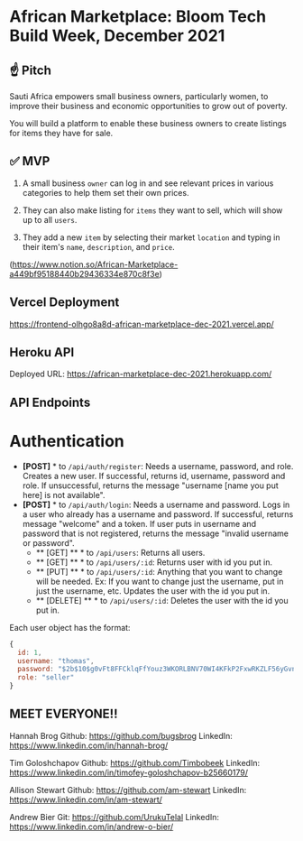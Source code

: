 # African Marketplace: Bloom Tech Build Week, December 2021

## ☝️ **Pitch**

Sauti Africa empowers small business owners, particularly women, to improve their business and economic opportunities to grow out of poverty.

You will build a platform to enable these business owners to create listings for items they have for sale.

## ✅  **MVP**

1. A small business `owner` can log in and see relevant prices in various categories to help them set their own prices.

2. They can also make listing for `items` they want to sell, which will show up to all `users`.

3. They add a new `item` by selecting their market `location` and typing in their item's `name`, `description`, and `price`.

(https://www.notion.so/African-Marketplace-a449bf95188440b29436334e870c8f3e)

## Vercel Deployment
https://frontend-olhgo8a8d-african-marketplace-dec-2021.vercel.app/

## Heroku API
Deployed URL: https://african-marketplace-dec-2021.herokuapp.com/

## API Endpoints

# Authentication

* **[POST]** * to `/api/auth/register`: Needs a username, password, and role. Creates a new user. If successful, returns id, username, password and role. If unsuccessful, returns the message "username [name you put here] is not available".
* **[POST]** * to `/api/auth/login`: Needs a username and password. Logs in a user who already has a username and password. If successful, returns message "welcome" and a token. If user puts in username and password that is not registered, returns the message "invalid username or password".
  * ** [GET] ** * to `/api/users`: Returns all users.
  * ** [GET] ** * to `/api/users/:id`: Returns user with id you put in.
  * ** [PUT] ** * to `/api/users/:id`: Anything that you want to change will be needed. Ex: If you want to change just the username, put in just the username, etc. Updates the user with the id you put in.
  * ** [DELETE] ** * to `/api/users/:id`: Deletes the user with the id you put in.

Each user object has the format:
```js
{
  id: 1,
  username: "thomas",
  password: "$2b$10$g0vFt8FFCklqFfYouz3WKORLBNV70WI4KFkP2FxwRKZLF56yGvneS"
  role: "seller"
}
```  


## MEET EVERYONE!!

Hannah Brog
Github: https://github.com/bugsbrog
LinkedIn: https://www.linkedin.com/in/hannah-brog/

Tim Goloshchapov
Github: https://github.com/Timbobeek
LinkedIn: https://www.linkedin.com/in/timofey-goloshchapov-b25660179/

Allison Stewart
Github: https://github.com/am-stewart
LinkedIn: https://www.linkedin.com/in/am-stewart/

Andrew Bier
Git: https://github.com/UrukuTelal
LinkedIn: https://www.linkedin.com/in/andrew-o-bier/
